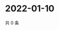 # 2022-01-10

共 0 条

<!-- BEGIN WEIBO -->
<!-- 最后更新时间 Mon Jan 10 2022 15:14:39 GMT+0800 (China Standard Time) -->

<!-- END WEIBO -->
